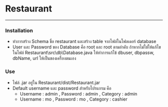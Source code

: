 # Restaurant
---
### Installation
* ทำการสร้าง Schema ชื่อ restaurant และสร้าง table จากไฟล์ในโฟลเดอร์ database
* User และ Password ของ Database คือ root และ root ตามลำดับ ถ้าหากไม่ใช่ให้แก้ไขในไฟล์ Restaurant\src\db\Database.java ให้ทำการแก้ไข้ dbuser, dbpassw, dbName, url ให้เป็นของเครื่องตนเอง

### Use
* ไฟล์ .jar อยู่ใน Restaurant/dist/Restaurant.jar
* Default username และ password สำหรับโปรแกรม คือ 
  * Username : admin , Password : admin  , Category : admin
  * Username : mo    , Password : mo     , Category : cashier
